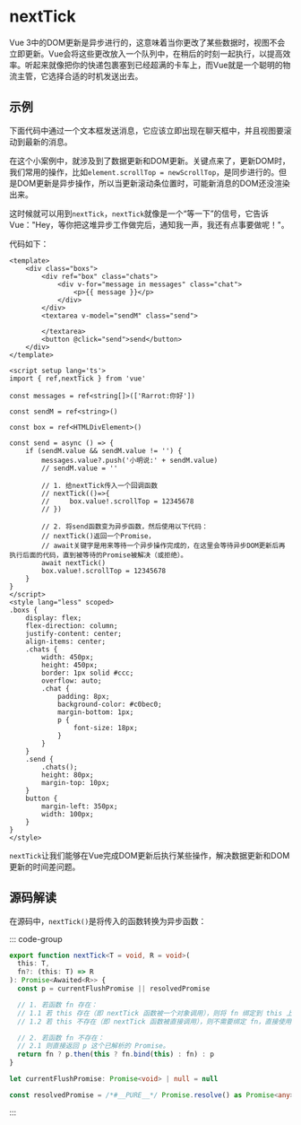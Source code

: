 # nextTick

Vue 3中的DOM更新是异步进行的，这意味着当你更改了某些数据时，视图不会立即更新。Vue会将这些更改放入一个队列中，在稍后的时刻一起执行，以提高效率。听起来就像把你的快递包裹塞到已经超满的卡车上，而Vue就是一个聪明的物流主管，它选择合适的时机发送出去。


## 示例
下面代码中通过一个文本框发送消息，它应该立即出现在聊天框中，并且视图要滚动到最新的消息。

在这个小案例中，就涉及到了数据更新和DOM更新。关键点来了，更新DOM时，我们常用的操作，比如`element.scrollTop = newScrollTop`，是同步进行的。但是DOM更新是异步操作，所以当更新滚动条位置时，可能新消息的DOM还没渲染出来。

这时候就可以用到`nextTick`，`nextTick`就像是一个“等一下”的信号，它告诉Vue："Hey，等你把这堆异步工作做完后，通知我一声，我还有点事要做呢！"。

代码如下：
```vue
<template>
    <div class="boxs">
        <div ref="box" class="chats">
            <div v-for="message in messages" class="chat">
                <p>{{ message }}</p>
            </div>
        </div>
        <textarea v-model="sendM" class="send">

        </textarea>
        <button @click="send">send</button>
    </div>
</template>

<script setup lang='ts'>
import { ref,nextTick } from 'vue'

const messages = ref<string[]>(['Rarrot:你好'])

const sendM = ref<string>()

const box = ref<HTMLDivElement>()

const send = async () => {
    if (sendM.value && sendM.value != '') {
        messages.value?.push('小明说:' + sendM.value)
        // sendM.value = ''
        
        // 1. 给nextTick传入一个回调函数
        // nextTick(()=>{
        //     box.value!.scrollTop = 12345678
        // })

        // 2. 将send函数变为异步函数，然后使用以下代码：
        // nextTick()返回一个Promise，
        // await关键字是用来等待一个异步操作完成的，在这里会等待异步DOM更新后再执行后面的代码，直到被等待的Promise被解决（或拒绝）。
        await nextTick()
        box.value!.scrollTop = 12345678
    }
}
</script>
<style lang="less" scoped>
.boxs {
    display: flex;
    flex-direction: column;
    justify-content: center;
    align-items: center;
    .chats {
        width: 450px;
        height: 450px;
        border: 1px solid #ccc;
        overflow: auto;
        .chat {
            padding: 8px;
            background-color: #c0bec0;
            margin-bottom: 1px;
            p {
                font-size: 18px;
            }
        }
    }
    .send {
        .chats();
        height: 80px;
        margin-top: 10px;
    }
    button {
        margin-left: 350px;
        width: 100px;
    }
}
</style>
```
`nextTick`让我们能够在Vue完成DOM更新后执行某些操作，解决数据更新和DOM更新的时间差问题。


## 源码解读
在源码中，`nextTick()`是将传入的函数转换为异步函数：

::: code-group
```ts [nextTick()]
export function nextTick<T = void, R = void>(
  this: T,
  fn?: (this: T) => R
): Promise<Awaited<R>> {
  const p = currentFlushPromise || resolvedPromise

  // 1. 若函数 fn 存在：
  // 1.1 若 this 存在（即 nextTick 函数被一个对象调用），则将 fn 绑定到 this 上，这样在 fn 中使用 this 时，它将引用调用 nextTick 的对象。
  // 1.2 若 this 不存在（即 nextTick 函数被直接调用），则不需要绑定 fn，直接使用原始的 fn。

  // 2. 若函数 fn 不存在：
  // 2.1 则直接返回 p 这个已解析的 Promise。 
  return fn ? p.then(this ? fn.bind(this) : fn) : p
}
```

```ts [currentFlushPromise]
let currentFlushPromise: Promise<void> | null = null
```

```ts [resolvedPromise]
const resolvedPromise = /*#__PURE__*/ Promise.resolve() as Promise<any>
```
:::